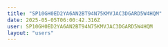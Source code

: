 ```yaml
---
title: "SP10GH0ED2YA6AN2BT94N75KMVJAC3DGARD5W4HQM"
date: 2025-05-05T06:00:42.316Z
user: SP10GH0ED2YA6AN2BT94N75KMVJAC3DGARD5W4HQM
layout: "users"
---
```

    